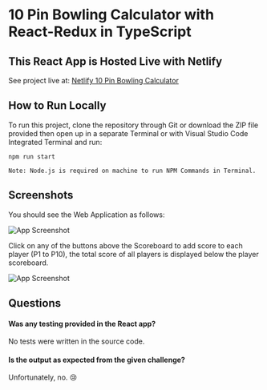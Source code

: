 # 10 Pin Bowling Calculator with React-Redux in TypeScript

## This React App is Hosted Live with Netlify

See project live at:
[Netlify 10 Pin Bowling Calculator](https://bowling-scoreboard-calculator-react-redux.netlify.app)

## How to Run Locally

To run this project, clone the repository through Git or download the ZIP file provided then open up in a separate Terminal or with Visual Studio Code Integrated Terminal and run:

`npm run start`

`Note: Node.js is required on machine to run NPM Commands in Terminal. `

## Screenshots

You should see the Web Application as follows:

![App Screenshot](https://i.ibb.co/VJdWtgm/Sk-rmavbild-2022-02-03-kl-14-34-22.png)

Click on any of the buttons above the Scoreboard to add score to each player (P1 to P10), the total score of all players is displayed below the player scoreboard.

![App Screenshot](https://i.ibb.co/9bCmqvS/Sk-rmavbild-2022-02-04-kl-19-03-25.png)

## Questions

#### Was any testing provided in the React app?

No tests were written in the source code.

#### Is the output as expected from the given challenge?

Unfortunately, no. 😢
